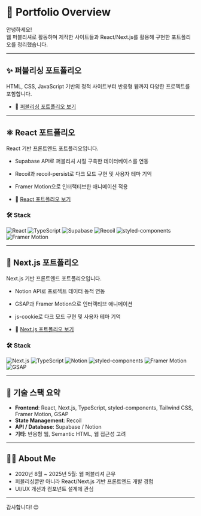 # 📁 Portfolio Overview

안녕하세요!  
웹 퍼블리셔로 활동하며 제작한 사이트들과 React/Next.js를 활용해 구현한 포트폴리오를 정리했습니다.

---

## ✨ 퍼블리싱 포트폴리오

HTML, CSS, JavaScript 기반의 정적 사이트부터 반응형 웹까지 다양한 프로젝트를 포함합니다.

- 🔗 [퍼블리싱 포트폴리오 보기](https://portfolio-publisher.vercel.app/)

---

## ⚛️ React 포트폴리오

React 기반 프론트엔드 포트폴리오입니다.  

- Supabase API로 퍼블리셔 시절 구축한 데이터베이스를 연동  
- Recoil과 recoil-persist로 다크 모드 구현 및 사용자 테마 기억  
- Framer Motion으로 인터랙티브한 애니메이션 적용

- 🔗 [React 포트폴리오 보기](https://portfolio-goodaseuls-projects.vercel.app/)  

### 🛠 Stack
![React](https://img.shields.io/badge/React-61DAFB?style=for-the-badge&logo=react&logoColor=white)
![TypeScript](https://img.shields.io/badge/TypeScript-3178C6?style=for-the-badge&logo=typescript&logoColor=white)
![Supabase](https://img.shields.io/badge/Supabase-3ECF8E?style=for-the-badge&logo=supabase&logoColor=white)
![Recoil](https://img.shields.io/badge/Recoil-0D1117?style=for-the-badge&logo=recoil&logoColor=white)
![styled-components](https://img.shields.io/badge/styled--components-DB7093?style=for-the-badge&logo=styled-components&logoColor=white)
![Framer Motion](https://img.shields.io/badge/Framer_Motion-0055FF?style=for-the-badge&logo=framer&logoColor=white)

---

## 🚀 Next.js 포트폴리오

Next.js 기반 프론트엔드 포트폴리오입니다.  

- Notion API로 프로젝트 데이터 동적 연동  
- GSAP과 Framer Motion으로 인터랙티브 애니메이션  
- js-cookie로 다크 모드 구현 및 사용자 테마 기억

- 🔗 [Next.js 포트폴리오 보기](https://portfolio-goodaseuls-projects.vercel.app/)  

### 🛠 Stack
![Next.js](https://img.shields.io/badge/Next.js-000000?style=for-the-badge&logo=next.js&logoColor=white)
![TypeScript](https://img.shields.io/badge/TypeScript-3178C6?style=for-the-badge&logo=typescript&logoColor=white)
![Notion](https://img.shields.io/badge/Notion-000000?style=for-the-badge&logo=notion&logoColor=white)
![styled-components](https://img.shields.io/badge/styled--components-DB7093?style=for-the-badge&logo=styled-components&logoColor=white)
![Framer Motion](https://img.shields.io/badge/Framer_Motion-0055FF?style=for-the-badge&logo=framer&logoColor=white)
![GSAP](https://img.shields.io/badge/GSAP-88CE02?style=for-the-badge&logo=greensock&logoColor=white)

---

## 📌 기술 스택 요약

- **Frontend**: React, Next.js, TypeScript, styled-components, Tailwind CSS, Framer Motion, GSAP  
- **State Management**: Recoil  
- **API / Database**: Supabase / Notion  
- **기타**: 반응형 웹, Semantic HTML, 웹 접근성 고려

---

## 🙋‍♀️ About Me

- 2020년 8월 ~ 2025년 5월: 웹 퍼블리셔 근무  
- 퍼블리싱뿐만 아니라 React/Next.js 기반 프론트엔드 개발 경험  
- UI/UX 개선과 컴포넌트 설계에 관심  

---

감사합니다! 😊

